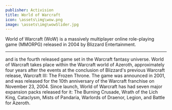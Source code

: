 ```yaml
---
publisher: Activision
title: World of Warcraft
icon: \assets\img\wow.png
image: \assets\img\wowSlider.jpg
---
```

<!-- Worldofwarcraft.md -->
World of Warcraft (WoW) is a massively multiplayer online role-playing game (MMORPG) released in 2004 by Blizzard Entertainment.

<hr>
and is the fourth released game set in the Warcraft fantasy universe. World of Warcraft takes place within the Warcraft world of Azeroth, approximately four years after the events at the conclusion of Blizzard's previous Warcraft release, Warcraft III: The Frozen Throne. The game was announced in 2001, and was released for the 10th anniversary of the Warcraft franchise on November 23, 2004. Since launch, World of Warcraft has had seven major expansion packs released for it: The Burning Crusade, Wrath of the Lich King, Cataclysm, Mists of Pandaria, Warlords of Draenor, Legion, and Battle for Azeroth.